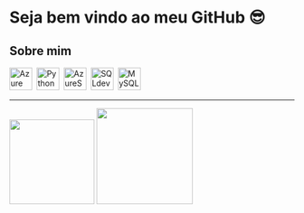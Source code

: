 
# Seja bem vindo ao meu GitHub 😎

## Sobre mim





<div>
  <img src="https://cdn.jsdelivr.net/gh/devicons/devicon@latest/icons/azure/azure-original.svg" title="Azure" alt="Azure" width="40" height="40"/>&nbsp;
  <img src="https://cdn.jsdelivr.net/gh/devicons/devicon@latest/icons/python/python-original.svg" title="Python" alt="Python" width="40" height="40"/>&nbsp;
  <img src="https://cdn.jsdelivr.net/gh/devicons/devicon@latest/icons/azuresqldatabase/azuresqldatabase-original.svg" title="AzureSQL" alt="AzureSQL" width="40" height="40"/>&nbsp;
  <img src="https://cdn.jsdelivr.net/gh/devicons/devicon@latest/icons/sqldeveloper/sqldeveloper-original.svg" title="SQLdeveloper" alt="SQLdeveloper" width="40" height="40"/>&nbsp;
  <img src="https://cdn.jsdelivr.net/gh/devicons/devicon@latest/icons/mysql/mysql-original.svg" title="MySQL" alt="MySQL" width="40" height="40"/>&nbsp;
</div>

---


<div align = "left">
<img height = "150em" src="https://github-readme-stats.vercel.app/api/top-langs/?username=sdraphazildo&show_icons=true&theme=bear&count_private=true"/>
<img height = "170em" src="https://github-readme-stats.vercel.app/api?username=sdraphazildo&show_icons=true&show_icons=true&theme=bear&count_private=true" />
</div>
